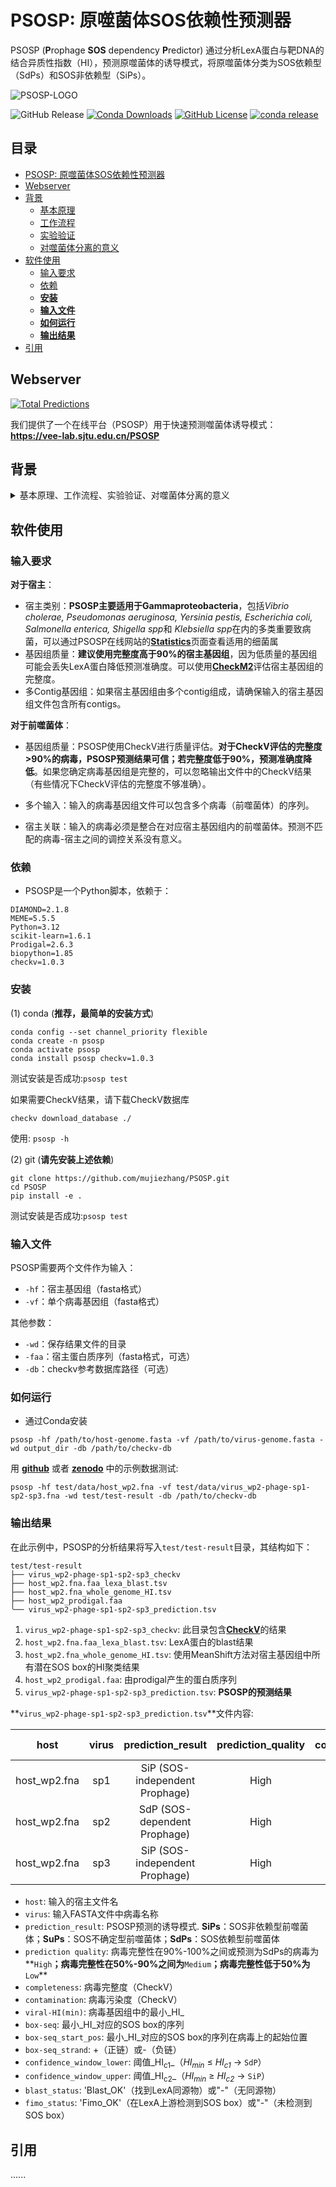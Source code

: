 # PSOSP: 原噬菌体SOS依赖性预测器
PSOSP (<b>P</b>rophage <b>SOS</b> dependency <b>P</b>redictor) 通过分析LexA蛋白与靶DNA的结合异质性指数（HI），预测原噬菌体的诱导模式，将原噬菌体分类为SOS依赖型（SdPs）和SOS非依赖型（SiPs）。

![PSOSP-LOGO](https://github.com/user-attachments/assets/3f02c2e6-5596-4293-970f-45e60139e6a9)

![GitHub Release](https://img.shields.io/github/v/release/mujiezhang/psosp?style=flat)
[![Conda Downloads](https://img.shields.io/conda/dn/bioconda/psosp?style=flat&label=Bioconda%20downloads&color=%2397CA00)](https://anaconda.org/bioconda/psosp)
[![GitHub License](https://img.shields.io/github/license/mujiezhang/psosp?style=flat)](https://anaconda.org/bioconda/psosp)
[![conda release](https://anaconda.org/bioconda/psosp/badges/version.svg)](https://anaconda.org/bioconda/psosp)

## 目录
<!-- TOC -->
- [PSOSP: 原噬菌体SOS依赖性预测器](#psosp-原噬菌体sos依赖性预测器)
- [Webserver](#webserver)
- [背景](#背景)
  - [基本原理](#基本原理)
  - [工作流程](#工作流程)
  - [实验验证](#实验验证)
  - [对噬菌体分离的意义](#对噬菌体分离的意义)
- [软件使用](#软件使用)
  - [输入要求](#输入要求)
  - [依赖](#依赖)
  - [**安装**](#安装)
  - [**输入文件**](#输入文件)
  - [**如何运行**](#如何运行)
  - [**输出结果**](#输出结果)
- [引用](#引用)

<!-- /TOC -->

## Webserver
[![Total Predictions](https://img.shields.io/badge/dynamic/json?color=brightgreen&label=Online%20predictions&query=$.total_predictions&url=https%3A%2F%2Fvee-lab.sjtu.edu.cn%2FPSOSP%2Fbadge.php)](https://vee-lab.sjtu.edu.cn/PSOSP/)

我们提供了一个在线平台（PSOSP）用于快速预测噬菌体诱导模式：**https://vee-lab.sjtu.edu.cn/PSOSP**

## 背景
<details>
  <summary>基本原理、工作流程、实验验证、对噬菌体分离的意义</summary>
  
### 基本原理
温和噬菌体作为前噬菌体整合到细菌宿主基因组中。在正常条件下，LexA蛋白与前噬菌体中的SOS box结合，抑制噬菌体相关基因的表达，维持溶原状态。当受到外部刺激（如暴露于DNA损伤剂）时，RecA蛋白被激活，导致LexA自切割并从SOS box上解离。这解除了对前噬菌体的抑制，触发温和噬菌体进入裂解周期，从而促进其复制。

![psosp-theory](https://github.com/user-attachments/assets/654a77e1-dbb6-44bb-9719-0fe4fca7519c)

### 工作流程
- 鉴定LexA和经典SOS box（CBS）：扫描宿主基因组以鉴定LexA蛋白和位于lexA基因上游的经典SOS box（CSBs）
  
- 异质性指数（_HI_）计算：识别细菌基因组中的潜在SOS boxes（PSBs），计算每个PSB的异质性指数（_HI_），并通过Mean Shift聚类结果建立分类阈值（_HI<sub>c1</sub>_ 和 _HI<sub>c2</sub>_）
  
- 在前噬菌体中扫描PSB (Potential SOS Box)：在前噬菌体启动子区域扫描PSBs并确定最小_HI_（_HI<sub>min</sub>_）
  
- 前噬菌体分类：通过比较_HI<sub>min</sub>_与阈值评估LexA与前噬菌体启动子区域的结合能力
   - _HI<sub>min</sub>_ ≤ _HI<sub>c1</sub>_ → **SdP**（SOS依赖型前噬菌体）
   - _HI<sub>min</sub>_ ≥ _HI<sub>c2</sub>_ → **SiP**（SOS非依赖型前噬菌体）
   - _HI<sub>c1</sub>_ < _HI<sub>min</sub>_ < _HI<sub>c2</sub>_ → **SuP**（SOS不确定型前噬菌体）

![PSOSP_workflow](https://github.com/user-attachments/assets/c3a0334f-ce4f-4533-960a-ae8c19b71514)

### 实验验证
我们使用14个经过实验验证的噬菌体（囊括10个病毒科，其中2个属于*Peduoviridae*、3个属于*Inoviridae*，另外9个属于不同的新科）验证PSOSP的准确性，其宿主覆盖7个细菌属（*Salmonella、Escherichia、Vibrio、Pseudomonas、Serratia_J、Hafnia*和*Shewanella*），囊括3个细菌目（Enterobacterales、Enterobacterales_A和Pseudomonadales）。值得注意的是，PSOSP对这些噬菌体的所有预测与实验证据完全一致，证明了该工具的通用性和可靠性。

![experiment_validation](https://github.com/user-attachments/assets/f39bc3c6-a18b-4bf4-9459-d14176d76289)

### 对噬菌体分离的意义
我们建议未来的噬菌体分离工作可以首先使用PSOSP来确定噬菌体类型
  - 对于<strong>SdPs</strong>，传统的SOS诱导剂（如MMC、UV）仍然适用。
  - 对于<strong>SiPs</strong>，应考虑SOS非依赖型诱导剂，如DPO、C4-HSL、EDTA和pyocyanin，或物理因素，如不同的盐度、温度和pH

</details>
  
## 软件使用
### 输入要求
**对于宿主**：
- 宿主类别：**PSOSP主要适用于Gammaproteobacteria**，包括*Vibrio cholerae, Pseudomonas aeruginosa, Yersinia pestis, Escherichia coli, Salmonella enterica, Shigella spp*和 *Klebsiella spp*在内的多类重要致病菌，可以通过PSOSP在线网站的[**Statistics**](https://vee-lab.sjtu.edu.cn/PSOSP/statistics.html)页面查看适用的细菌属
- 基因组质量：**建议使用完整度高于90%的宿主基因组**，因为低质量的基因组可能会丢失LexA蛋白降低预测准确度。可以使用[**CheckM2**](https://github.com/chklovski/CheckM2)评估宿主基因组的完整度。
- 多Contig基因组：如果宿主基因组由多个contig组成，请确保输入的宿主基因组文件包含所有contigs。

**对于前噬菌体**：

- 基因组质量：PSOSP使用CheckV进行质量评估。**对于CheckV评估的完整度>90%的病毒，PSOSP预测结果可信；若完整度低于90%，预测准确度降低**。如果您确定病毒基因组是完整的，可以忽略输出文件中的CheckV结果（有些情况下CheckV评估的完整度不够准确）。

- 多个输入：输入的病毒基因组文件可以包含多个病毒（前噬菌体）的序列。

- 宿主关联：输入的病毒必须是整合在对应宿主基因组内的前噬菌体。预测不匹配的病毒-宿主之间的调控关系没有意义。

### 依赖
* PSOSP是一个Python脚本，依赖于：
```
DIAMOND=2.1.8
MEME=5.5.5
Python=3.12
scikit-learn=1.6.1
Prodigal=2.6.3
biopython=1.85
checkv=1.0.3
```

### 安装
(1) conda (**推荐，最简单的安装方式**)
```
conda config --set channel_priority flexible
conda create -n psosp
conda activate psosp
conda install psosp checkv=1.0.3
```
测试安装是否成功:`psosp test`

如果需要CheckV结果，请下载CheckV数据库
```
checkv download_database ./
```
使用: ```psosp -h```

(2) git (**请先安装上述依赖**)
```
git clone https://github.com/mujiezhang/PSOSP.git
cd PSOSP
pip install -e .
```
测试安装是否成功:`psosp test`


### 输入文件
PSOSP需要两个文件作为输入：
* ```-hf```：宿主基因组（fasta格式）
* ```-vf```：单个病毒基因组（fasta格式）

其他参数：
* ```-wd```：保存结果文件的目录
* ```-faa```：宿主蛋白质序列（fasta格式，可选）
* ```-db```：checkv参考数据库路径（可选）

### 如何运行
* 通过Conda安装
```
psosp -hf /path/to/host-genome.fasta -vf /path/to/virus-genome.fasta -wd output_dir -db /path/to/checkv-db
```

用 [**github**](https://github.com/mujiezhang/PSOSP/tree/main/psosp/test/) 或者 [**zenodo**](https://zenodo.org/records/15795217/files/test.zip) 中的示例数据测试:
```
psosp -hf test/data/host_wp2.fna -vf test/data/virus_wp2-phage-sp1-sp2-sp3.fna -wd test/test-result -db /path/to/checkv-db
```


### 输出结果
在此示例中，PSOSP的分析结果将写入`test/test-result`目录，其结构如下：
```
test/test-result
├── virus_wp2-phage-sp1-sp2-sp3_checkv
├── host_wp2.fna.faa_lexa_blast.tsv
├── host_wp2.fna_whole_genome_HI.tsv
├── host_wp2_prodigal.faa
╰── virus_wp2-phage-sp1-sp2-sp3_prediction.tsv
```

1. `virus_wp2-phage-sp1-sp2-sp3_checkv`: 此目录包含[**CheckV**](https://bitbucket.org/berkeleylab/checkv/src/master/)的结果
2. `host_wp2.fna.faa_lexa_blast.tsv`: LexA蛋白的blast结果
3. `host_wp2.fna_whole_genome_HI.tsv`: 使用MeanShift方法对宿主基因组中所有潜在SOS box的HI聚类结果
4. `host_wp2_prodigal.faa`: 由prodigal产生的蛋白质序列
5. `virus_wp2-phage-sp1-sp2-sp3_prediction.tsv`: **PSOSP的预测结果**

**`virus_wp2-phage-sp1-sp2-sp3_prediction.tsv`**文件内容:

|                **host**                |                **virus**                |                **prediction_result**                |                **prediction_quality**                |                **completeness**                |                **contamination**                |                **viral-HI(min)**                |                **box-seq**                |                **box-seq_start_pos**                |                **box-seq_strand**                |                **confidence_window_lower**                |                **confidence_window_upper**                |                **blast_status**                |                **fimo_status**                |
|:--------------------------------------:|:----------------------------------------:|:------------------------------------------------:|:------------------------------------------------:|:--------------------------------------------:|:--------------------------------------------:|:--------------------------------------------:|:----------------------------------------:|:------------------------------------------------:|:--------------------------------------------:|:----------------------------------------------------:|:----------------------------------------------------:|:--------------------------------------------:|:------------------------------------------:|
|               host_wp2.fna              |                    sp1                   |          SiP (SOS-independent Prophage)          |                      High                         |                    100.0                     |                     0.0                      |                   14.2017                    |         CACTGTATTATTATACCACA              |                     29652                      |                      -                       |                      11.8522                       |                      13.3752                       |                   Blast_OK                   |                   Fimo_OK                  |
|               host_wp2.fna              |                    sp2                   |           SdP (SOS-dependent Prophage)           |                      High                         |                    100.0                     |                     0.0                      |                   11.7239                    |         TTATGTATGTATATTCAGCA              |                     17757                      |                      -                       |                      11.8522                       |                      13.3752                       |                   Blast_OK                   |                   Fimo_OK                  |
|               host_wp2.fna              |                    sp3                   |          SiP (SOS-independent Prophage)          |                      High                         |                    99.62                     |                     0.0                      |                   15.4715                    |         CACTGTATAAAAAAACATAC              |                     1225                       |                      -                       |                      11.8522                       |                      13.3752                       |                   Blast_OK                   |                   Fimo_OK                  |

- `host`: 输入的宿主文件名
- `virus`: 输入FASTA文件中病毒名称
- `prediction_result`: PSOSP预测的诱导模式. **SiPs**：SOS非依赖型前噬菌体；**SuPs**：SOS不确定型前噬菌体；**SdPs**：SOS依赖型前噬菌体
- `prediction quality`: 病毒完整性在90%-100%之间或预测为SdPs的病毒为**`High`**；病毒完整性在50%-90%之间为**`Medium`**；病毒完整性低于50%为**`Low`**
- `completeness`: 病毒完整度（CheckV）
- `contamination`: 病毒污染度（CheckV）
- `viral-HI(min)`: 病毒基因组中的最小_HI_
- `box-seq`: 最小_HI_对应的SOS box的序列
- `box-seq_start_pos`: 最小_HI_对应的SOS box的序列在病毒上的起始位置
- `box-seq_strand`: +（正链）或-（负链）
- `confidence_window_lower`: 阈值_HI<sub>c1</sub>_（_HI<sub>min</sub>_ ≤ _HI<sub>c1</sub>_ → `SdP`）
- `confidence_window_upper`: 阈值_HI<sub>c2</sub>_（_HI<sub>min</sub>_ ≥ _HI<sub>c2</sub>_ → `SiP`）
- `blast_status`: 'Blast_OK'（找到LexA同源物）或"-"（无同源物）
- `fimo_status`: 'Fimo_OK'（在LexA上游检测到SOS box）或"-"（未检测到SOS box）

## 引用
......
